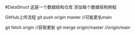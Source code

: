 #DataStruct
这是一个数据结构仓库
添加每个数据结构例程

GitHub上传流程
git push origin master      //可能更名main

git fetch origin            //获取更新
git merge origin/master     //origin/main
